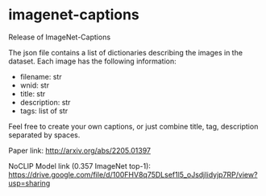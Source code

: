 # imagenet-captions
Release of ImageNet-Captions

The json file contains a list of dictionaries describing the images in the dataset. Each image has the following information:

* filename: str
* wnid: str
* title: str
* description: str
* tags: list of str

Feel free to create your own captions, or just combine title, tag, description separated by spaces.

Paper link: http://arxiv.org/abs/2205.01397

NoCLIP Model link (0.357 ImageNet top-1): https://drive.google.com/file/d/100FHV8q75DLsef1l5_oJsdjIidyjp7RP/view?usp=sharing
